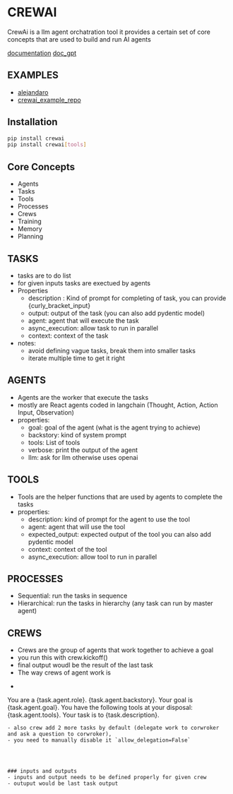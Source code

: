 # CREWAI
CrewAi is a llm agent orchatration tool
it provides a certain set of core concepts that are used to build and run AI agents

[documentation](https://docs.crewai.com/)
[doc_gpt](https://chatgpt.com/g/g-qqTuUWsBY-crewai-assistant)
## EXAMPLES
- [alejandaro](https://alejandro-ao.com/crew-ai-crash-course-step-by-step/)
- [crewai_example_repo](https://github.com/crewAIInc/crewAI-examples/tree/main/CrewAI-LangGraph)
## Installation
```bash
pip install crewai
pip install crewai[tools]
```
## Core Concepts
- Agents
- Tasks
- Tools
- Processes
- Crews
- Training
- Memory
- Planning

## TASKS
- tasks are to do list
- for given inputs tasks are exectued by agents
- Properties 
  - description : Kind of prompt for completing of task, you can provide {curly_bracket_input}
  - output: output of the task (you can also add pydentic model)
  - agent: agent that will execute the task
  - async_execution: allow task to run in parallel
  - context: context of the task
- notes:
  - avoid defining vague tasks, break them into smaller tasks
  - iterate multiple time to get it right

## AGENTS
- Agents are the worker that execute the tasks
- mostly are React agents coded in langchain (Thought, Action, Action Input, Observation)
- properties:
    - goal: goal of the agent (what is the agent trying to achieve)
    - backstory: kind of system prompt
    - tools: List of tools
    - verbose: print the output of the agent
    - llm: ask for llm otherwise uses openai

## TOOLS
- Tools are the helper functions that are used by agents to complete the tasks
- properties:
    - description: kind of prompt for the agent to use the tool
    - agent: agent that will use the tool
    - expected_output: expected output of the tool you can also add pydentic model
    - context: context of the tool
    - async_execution: allow tool to run in parallel


## PROCESSES
- Sequential: run the tasks in sequence
- Hierarchical: run the tasks in hierarchy (any task can run by master agent)

## CREWS
- Crews are the group of agents that work together to achieve a goal
- you run this with crew.kickoff()
- final output woudl be the result of the last task
- The way crews of agent work is 
- ```
You are a {task.agent.role}. {task.agent.backstory}. Your goal is {task.agent.goal}. 
You have the following tools at your disposal: {task.agent.tools}. 
Your task is to {task.description}.
```
- also crew add 2 more tasks by default (delegate work to corwroker and ask a question to corwroker),
- you need to manually disable it `allow_delegation=False`




### inputs and outputs
- inputs and output needs to be defined properly for given crew
- outuput would be last task output